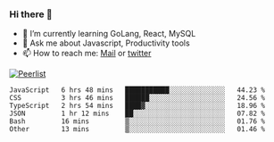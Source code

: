 ### Hi there 👋

- 🌱 I’m currently learning GoLang, React, MySQL
- 💬 Ask me about Javascript, Productivity tools 
- 📫 How to reach me: [Mail](mailto:kvaishak47@gmail.com) or [twitter](https://twitter.com/kvaish4k)

[![Peerlist](https://peerlist-readme-badge.herokuapp.com/api/kvaishak)](https://peerlist.io/kvaishak)

<!--START_SECTION:waka-->

```text
JavaScript   6 hrs 48 mins   ███████████░░░░░░░░░░░░░░   44.23 %
CSS          3 hrs 46 mins   ██████░░░░░░░░░░░░░░░░░░░   24.56 %
TypeScript   2 hrs 54 mins   ████▓░░░░░░░░░░░░░░░░░░░░   18.96 %
JSON         1 hr 12 mins    ██░░░░░░░░░░░░░░░░░░░░░░░   07.82 %
Bash         16 mins         ▒░░░░░░░░░░░░░░░░░░░░░░░░   01.76 %
Other        13 mins         ▒░░░░░░░░░░░░░░░░░░░░░░░░   01.46 %
```

<!--END_SECTION:waka-->
